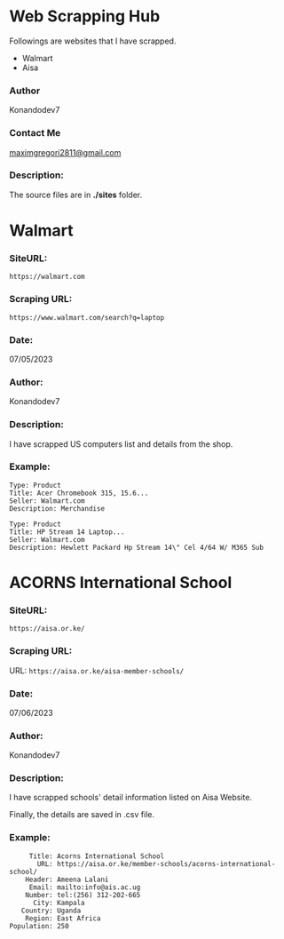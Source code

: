 # Web Scrapping Hub

Followings are websites that I have scrapped.
- Walmart
- Aisa

### Author
Konandodev7

### Contact Me
maximgregori2811@gmail.com

### Description: 
The source files are in **./sites** folder.


# Walmart
### SiteURL: 
`https://walmart.com`

### Scraping URL:

`https://www.walmart.com/search?q=laptop`

### Date: 
07/05/2023

### Author:
Konandodev7

###  Description: 
I have scrapped US computers list and details from the shop.

### Example:
    Type: Product
    Title: Acer Chromebook 315, 15.6...
    Seller: Walmart.com
    Description: Merchandise

    Type: Product
    Title: HP Stream 14 Laptop...
    Seller: Walmart.com
    Description: Hewlett Packard Hp Stream 14\" Cel 4/64 W/ M365 Sub


# ACORNS International School
### SiteURL: 
`https://aisa.or.ke/`

### Scraping URL:

URL:  `https://aisa.or.ke/aisa-member-schools/`

### Date: 
07/06/2023

### Author:
Konandodev7

###  Description: 
I have scrapped schools' detail information listed on Aisa Website.

Finally, the details are saved in .csv file.


### Example:
         Title: Acorns International School
           URL: https://aisa.or.ke/member-schools/acorns-international-school/
        Header: Ameena Lalani
         Email: mailto:info@ais.ac.ug
        Number: tel:(256) 312-202-665
          City: Kampala
       Country: Uganda
        Region: East Africa
    Population: 250
